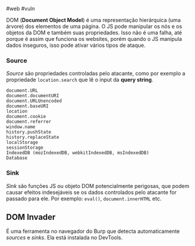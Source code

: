 #web #vuln

DOM (**Document Object Model**) é uma representação hierárquica (uma árvore) dos elementos de uma página. O JS pode manipular os nós e os objetos da DOM e também suas propriedades. Isso não é uma falha, até porque é assim que funciona os websites, porém quando o JS manipula dados inseguros, isso pode ativar vários tipos de ataque.

### Source

*Source* são propriedades controladas pelo atacante, como por exemplo a propriedade `location.search` que lê o input da **query string**.

```
document.URL
document.documentURI
document.URLUnencoded
document.baseURI
location
document.cookie
document.referrer
window.name
history.pushState
history.replaceState
localStorage
sessionStorage
IndexedDB (mozIndexedDB, webkitIndexedDB, msIndexedDB)
Database
```

### Sink

*Sink* são funções JS ou objeto DOM potencialmente perigosas, que podem causar efeitos indesejáveis se os dados controlados pelo atacante for passado para ele. Por exemplo: `eval()`, `document.innerHTML` etc.

## DOM Invader

É uma ferramenta no navegador do Burp que detecta automaticamente *sources* e *sinks*. Ela está instalada no DevTools.